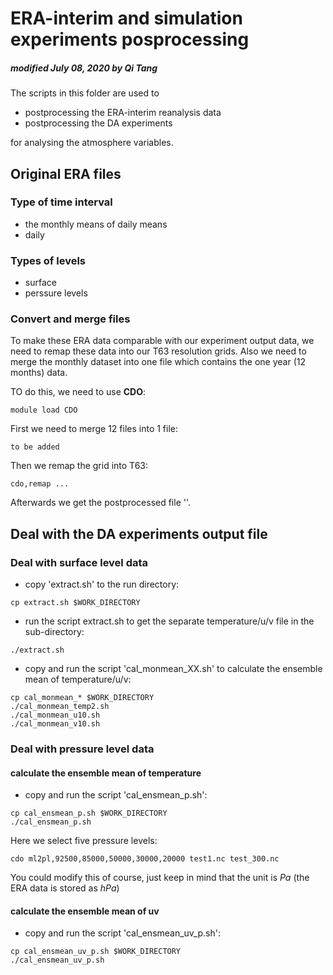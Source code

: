 # ERA-interim and simulation experiments posprocessing

##### modified July 08, 2020 by Qi Tang

The scripts in this folder are used to
 
* postprocessing the ERA-interim reanalysis data
* postprocessing the DA experiments

for analysing the atmosphere variables.
 
## Original ERA files

### Type of time interval

* the monthly means of daily means
* daily

### Types of levels

* surface
* perssure levels

### Convert and merge files

To make these ERA data comparable with our experiment output data, we need to remap these data into our T63 resolution grids. Also we need to merge the monthly dataset into one file which contains the one year (12 months) data.

TO do this, we need to use **CDO**:

```
module load CDO
```  

First we need to merge 12 files into 1 file:

```
to be added
```

Then we remap the grid into T63:

```
cdo,remap ...
```

Afterwards we get the postprocessed file ''.


## Deal with the DA experiments output file

### Deal with surface level data

* copy 'extract.sh' to the run directory:

```
cp extract.sh $WORK_DIRECTORY
```

* run the script extract.sh to get the separate temperature/u/v file in the sub-directory:

```
./extract.sh
```

* copy and run the script 'cal_monmean_XX.sh' to calculate the ensemble mean of temperature/u/v:

```
cp cal_monmean_* $WORK_DIRECTORY
./cal_monmean_temp2.sh
./cal_monmean_u10.sh
./cal_monmean_v10.sh
```

### Deal with pressure level data

#### calculate the ensemble mean of temperature

* copy and run the script 'cal_ensmean_p.sh':

```
cp cal_ensmean_p.sh $WORK_DIRECTORY
./cal_ensmean_p.sh
```

Here we select five pressure levels:

```
cdo ml2pl,92500,85000,50000,30000,20000 test1.nc test_300.nc
```

You could modify this of course, just keep in mind that the unit is *Pa* (the ERA data is stored as *hPa*)

#### calculate the ensemble mean of uv

* copy and run the script 'cal_ensmean_uv_p.sh':

```
cp cal_ensmean_uv_p.sh $WORK_DIRECTORY
./cal_ensmean_uv_p.sh
```



